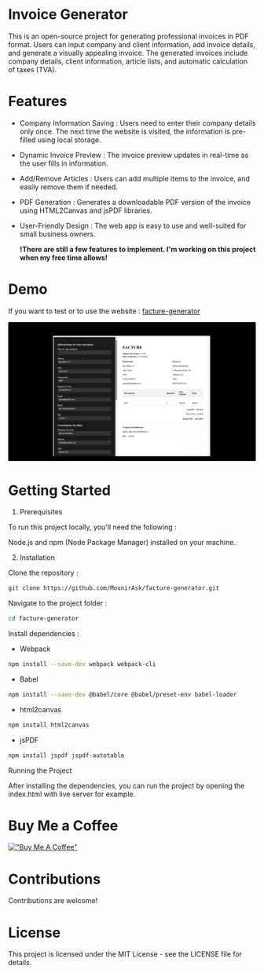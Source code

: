 # Invoice Generator

This is an open-source project for generating professional invoices in PDF format. Users can input company and client information, add invoice details, and generate a visually appealing invoice. The generated invoices include company details, client information, article lists, and automatic calculation of taxes (TVA).

# Features

- Company Information Saving : Users need to enter their company details only once. The next time the website is visited, the information is pre-filled using local storage.

- Dynamic Invoice Preview : The invoice preview updates in real-time as the user fills in information.

- Add/Remove Articles : Users can add multiple items to the invoice, and easily remove them if needed.

- PDF Generation : Generates a downloadable PDF version of the invoice using HTML2Canvas and jsPDF libraries.

- User-Friendly Design : The web app is easy to use and well-suited for small business owners.

  **!There are still a few features to implement. I'm working on this project when my free time allows!**

# Demo 
If you want to test or to use the website : [facture-generator](https://mounirask.github.io/facture-generator/)

![](https://github.com/MounirAsk/facture-generator/blob/main/Demo_GIF.gif)



# Getting Started

1) Prerequisites

To run this project locally, you'll need the following :

Node.js and npm (Node Package Manager) installed on your machine.

2) Installation

Clone the repository : 

```bash
git clone https://github.com/MounirAsk/facture-generator.git
```

Navigate to the project folder :
```bash
cd facture-generator
```

Install dependencies :
- Webpack
```bash
npm install --save-dev webpack webpack-cli
```
- Babel
```bash
npm install --save-dev @babel/core @babel/preset-env babel-loader
```
- html2canvas
```bash
npm install html2canvas
```
- jsPDF
```bash
npm install jspdf jspdf-autotable
```

Running the Project

After installing the dependencies, you can run the project by opening the index.html with live server for example.

# Buy Me a Coffee

[!["Buy Me A Coffee"](https://www.buymeacoffee.com/assets/img/custom_images/orange_img.png)](https://buymeacoffee.com/mounirask)


# Contributions

Contributions are welcome!


# License

This project is licensed under the MIT License - see the LICENSE file for details.


